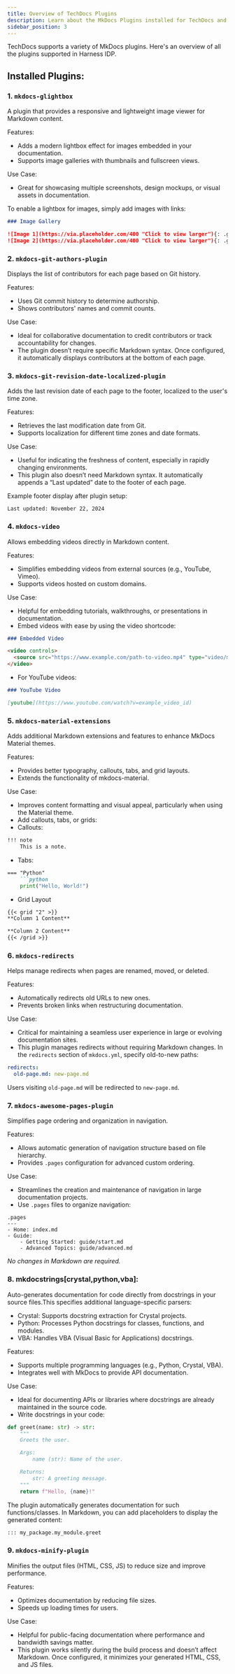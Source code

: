 ```yaml
---
title: Overview of TechDocs Plugins
description: Learn about the MkDocs Plugins installed for TechDocs and how to use them.
sidebar_position: 3
---
```


TechDocs supports a variety of MkDocs plugins. Here's an overview of all the plugins supported in Harness IDP.

## Installed Plugins:

### 1. `mkdocs-glightbox`
A plugin that provides a responsive and lightweight image viewer for Markdown content.

Features:
- Adds a modern lightbox effect for images embedded in your documentation.
- Supports image galleries with thumbnails and fullscreen views.

Use Case:
- Great for showcasing multiple screenshots, design mockups, or visual assets in documentation.

To enable a lightbox for images, simply add images with links:

```markdown
### Image Gallery

![Image 1](https://via.placeholder.com/400 "Click to view larger"){: .glightbox}
![Image 2](https://via.placeholder.com/400 "Click to view larger"){: .glightbox}
```

### 2. `mkdocs-git-authors-plugin`

Displays the list of contributors for each page based on Git history.

Features:
- Uses Git commit history to determine authorship.
- Shows contributors' names and commit counts.

Use Case:

- Ideal for collaborative documentation to credit contributors or track accountability for changes.
- The plugin doesn’t require specific Markdown syntax. Once configured, it automatically displays contributors at the bottom of each page.

### 3. `mkdocs-git-revision-date-localized-plugin`

Adds the last revision date of each page to the footer, localized to the user's time zone.

Features:
- Retrieves the last modification date from Git.
- Supports localization for different time zones and date formats.

Use Case:
- Useful for indicating the freshness of content, especially in rapidly changing environments.
- This plugin also doesn’t need Markdown syntax. It automatically appends a “Last updated” date to the footer of each page.

Example footer display after plugin setup:

```plaintext
Last updated: November 22, 2024
```

### 4. `mkdocs-video`

Allows embedding videos directly in Markdown content.

Features:
- Simplifies embedding videos from external sources (e.g., YouTube, Vimeo).
- Supports videos hosted on custom domains.

Use Case:
- Helpful for embedding tutorials, walkthroughs, or presentations in documentation.
- Embed videos with ease by using the video shortcode:

```markdown
### Embedded Video

<video controls>
  <source src="https://www.example.com/path-to-video.mp4" type="video/mp4">
</video>
```

- For YouTube videos:

```markdown
### YouTube Video

[youtube](https://www.youtube.com/watch?v=example_video_id)

```

### 5. `mkdocs-material-extensions`

Adds additional Markdown extensions and features to enhance MkDocs Material themes.

Features:
- Provides better typography, callouts, tabs, and grid layouts.
- Extends the functionality of mkdocs-material.

Use Case:
- Improves content formatting and visual appeal, particularly when using the Material theme.
- Add callouts, tabs, or grids:
- Callouts:

```markdown
!!! note
    This is a note.
```
- Tabs:

```markdown
=== "Python"
    ```python
    print("Hello, World!")
```

- Grid Layout

```markdown
{{< grid "2" >}}
**Column 1 Content**

**Column 2 Content**
{{< /grid >}}
```

### 6. `mkdocs-redirects`

Helps manage redirects when pages are renamed, moved, or deleted.

Features:
- Automatically redirects old URLs to new ones.
- Prevents broken links when restructuring documentation.

Use Case:
- Critical for maintaining a seamless user experience in large or evolving documentation sites.
- This plugin manages redirects without requiring Markdown changes. In the `redirects` section of `mkdocs.yml`, specify old-to-new paths:

```YAML
redirects:
  old-page.md: new-page.md
```
Users visiting `old-page.md` will be redirected to `new-page.md`.

### 7. `mkdocs-awesome-pages-plugin`

Simplifies page ordering and organization in navigation.

Features:
- Allows automatic generation of navigation structure based on file hierarchy.
- Provides `.pages` configuration for advanced custom ordering.

Use Case:
- Streamlines the creation and maintenance of navigation in large documentation projects.
- Use `.pages` files to organize navigation:

```plaintext
.pages
---
- Home: index.md
- Guide:
    - Getting Started: guide/start.md
    - Advanced Topics: guide/advanced.md
```
*No changes in Markdown are required.*

### 8. mkdocstrings[crystal,python,vba]:

Auto-generates documentation for code directly from docstrings in your source files.This specifies additional language-specific parsers:
- Crystal: Supports docstring extraction for Crystal projects.
- Python: Processes Python docstrings for classes, functions, and modules.
- VBA: Handles VBA (Visual Basic for Applications) docstrings.

Features:
- Supports multiple programming languages (e.g., Python, Crystal, VBA).
- Integrates well with MkDocs to provide API documentation.

Use Case:
- Ideal for documenting APIs or libraries where docstrings are already maintained in the source code.
- Write docstrings in your code:

```python
def greet(name: str) -> str:
    """
    Greets the user.

    Args:
        name (str): Name of the user.

    Returns:
        str: A greeting message.
    """
    return f"Hello, {name}!"
```

The plugin automatically generates documentation for such functions/classes. In Markdown, you can add placeholders to display the generated content:

```markdown
::: my_package.my_module.greet
```

### 9. `mkdocs-minify-plugin`

Minifies the output files (HTML, CSS, JS) to reduce size and improve performance.

Features:
- Optimizes documentation by reducing file sizes.
- Speeds up loading times for users.

Use Case:
- Helpful for public-facing documentation where performance and bandwidth savings matter.
- This plugin works silently during the build process and doesn’t affect Markdown. Once configured, it minimizes your generated HTML, CSS, and JS files.
